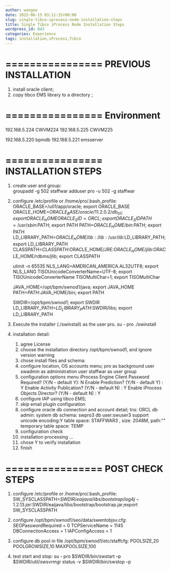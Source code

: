 ```yaml
---
author: wongoo
date: 2015-06-15 03:11:15+00:00
slug: single-tibco-iprocess-node-installation-steps
title: Single Tibco iProcess Node Installation Steps
wordpress_id: 843
categories: Experience
tags: installation,iProcess,Tibco
---
```


================
**PREVIOUS INSTALLATION**
================
1. install oracle client;
2. copy tibco EMS library to a directory ;

================
**Environment**
================
192.168.5.224 CWVM224
192.168.5.225 CWVM225

192.168.5.220 bpmdb
192.168.5.221 emsserver

================
**INSTALLATION STEPS**
================
1. create user and group:	
	groupadd -g 502 staffwar
	adduser pro -u 502 -g staffwar

2. configure /etc/profile or /home/pro/.bash_profile:
	ORACLE_BASE=/u01/app/oracle; export ORACLE_BASE
	ORACLE_HOME=$ORACLE_BASE/oracle/11.2.0.2/db_01; export ORACLE_HOME
	ORACLE_SID=ORCL; export ORACLE_SID
	PATH=/usr/sbin:$PATH; export PATH
	PATH=$ORACLE_HOME/bin:$PATH; export PATH
	LD_LIBRARY_PATH=$ORACLE_HOME/lib:/lib:/usr/lib:$LD_LIBRARY_PATH; export LD_LIBRARY_PATH
	CLASSPATH=$CLASSPATH:$ORACLE_HOME/JRE:$ORACLE_HOME/jlib:$ORACLE_HOME/rdbms/jlib; export CLASSPATH 

	ulimit -n 65535
	NLS_LANG=AMERICAN_AMERICA.AL32UTF8; export NLS_LANG
	TISOUnicodeConverterName=UTF-8; export TISOUnicodeConverterName
	TISOMultiChar=1; export TISOMultiChar
	
	JAVA_HOME=/opt/bpm/swnod1/java; export JAVA_HOME
	PATH=$PATH:$JAVA_HOME/bin; export PATH

	SWDIR=/opt/bpm/swnod1; export SWDIR
	LD_LIBRARY_PATH=$LD_LIBRARY_PATH:$SWDIR/libs; export LD_LIBRARY_PATH

3. Execute the installer (./swinstall) as the user pro.
	su - pro
	./swinstall
	
4. installation detail:
	1) agree License
	2) choose the installation directory /opt/bpm/swnod1, and ignore version warning
	3) chose install files and schema:		
	4) configure location, OS accounts menu; 
		pro as background user
		swadmin as administration user
		staffwar as user group
	5) configuration options menu
		iProcess Engine Client Password Required? (Y/N - default Y): N
		Enable Prediction? (Y/N - default Y) : Y
		Enable Activity Publication? (Y/N - default N) : Y
		Enable iProcess Objects Director? (Y/N - default N) : Y
	6) configure IAP using tibco EMS;
	7) skip email plugin configuration
	8) configure oracle db connection  and account detail;
		tns: ORCL
		db admin: system
		db schema: swpro3
		db user:swuser3
		support unicode encoding:Y
		table space: STAFFWAR3 , size: 2048M, path:""
		temporary table space: TEMP
	9) configuration check
	10) installation processing ...
	11) chose Y to verify installation
	12) finish 
	
================
**POST CHECK STEPS**
================
1. configure /etc/profile or /home/pro/.bash_profile:
	SW_SYSCLASSPATH=$SWDIR/eaijava/libs/bootstrap/log4j-1.2.13.jar:$SWDIR/eaijava/libs/bootstrap/bootstrap.jar;export SW_SYSCLASSPATH
	
2. configure /opt/bpm/swnod1/seo/data/swentobjsv.cfg:
	SEOPasswordRequired = 0
	TCPServiceName = 1145
	DBConnectionAccess = 1
	IAPConfigAccess = 1

3. configure db pool in file /opt/bpm/swnod1/etc/staffcfg:
	POOLSIZE,20
	POOLGROWSIZE,10
	MAXPOOLSIZE,100
	
4. test start and stop:
	su - pro
	$SWDIR/bin/swstart –p
	$SWDIR/util/swsvrmgr status -v
	$SWDIR/bin/swstop –p

